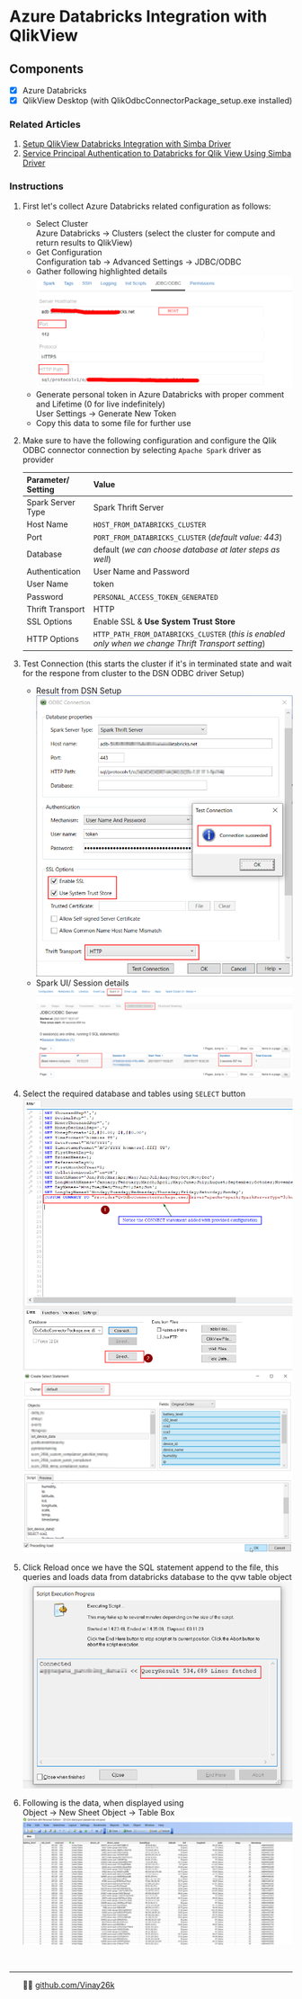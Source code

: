 # Azure Databricks Integration with QlikView
## Components
- [x] Azure Databricks
- [x] QlikView Desktop (with QlikOdbcConnectorPackage_setup.exe installed)

### Related Articles
1. [Setup QlikView Databricks Integration with Simba Driver](Setup-with-SimbaDriver.md)
2. [Service Principal Authentication to Databricks for Qlik View Using Simba Driver](Service-Principal-Authentication.md)


### Instructions
1. First let's collect Azure Databricks related configuration as follows:
   - Select Cluster <br/>
   Azure Databricks &#8594; Clusters (select the cluster for compute and return results to QlikView)
   - Get Configuration  <br/>
    Configuration tab &#8594; Advanced Settings &#8594; JDBC/ODBC
   - Gather following highlighted details
![Cluster-config](assets/clusterConfig.png)
   - Generate personal token in Azure Databricks with proper comment and Lifetime (0 for live indefinitely)<br/>
   User Settings &#8594; Generate New Token
   - Copy this data to some file for further use

2. Make sure to have the following configuration and configure the Qlik ODBC connector connection by selecting ```Apache Spark``` driver as provider
   
    | Parameter/ Setting | Value                                                                                                    |
    | :----------------- | :------------------------------------------------------------------------------------------------------- |
    | Spark Server Type  | Spark Thrift Server                                                                                      |
    | Host Name          | ```HOST_FROM_DATABRICKS_CLUSTER```                                                                       |
    | Port               | ```PORT_FROM_DATABRICKS_CLUSTER``` (*default value: 443*)                                                |
    | Database           | default (*we can choose database at later steps as well*)                                                |
    | Authentication     | User Name and Password                                                                                   |
    | User Name          | token                                                                                                    |
    | Password           | ```PERSONAL_ACCESS_TOKEN_GENERATED```                                                                    |
    | Thrift Transport   | HTTP                                                                                                     |
    | SSL Options        | Enable SSL & **Use System Trust Store**                                                                  |
    | HTTP Options       | ```HTTP_PATH_FROM_DATABRICKS_CLUSTER``` (*this is enabled only when we change Thrift Transport setting*) |

3. Test Connection (this starts the cluster if it's in terminated state and wait for the respone from cluster to the DSN ODBC driver Setup)
   - Result from DSN Setup<br/>
    ![qlik-odbc-success](assets/qlik-odbc-connection.png)
   - Spark UI/ Session details
    ![spark-session](assets/sparkUI-sqlSession.png)
4. Select the required database and tables using ```SELECT``` button
   ![qlik-connect-select](assets/odbc-connect-select.png)
   ![qlik-odbc-createselect](assets/qlik-odbc-createselect.png)
5.  Click Reload once we have the SQL statement append to the file, this queries and loads data from databricks database to the qvw table object
   ![databricks-resultsfetched](assets/databricks-resultfetched-odbc.png)
6.  Following is the data, when displayed using <br/>
    Object &#8594; New Sheet Object &#8594; Table Box
    ![result-load](assets/result-load.png)

<br/>


****
&nbsp;&nbsp;&nbsp;&nbsp;&nbsp;&nbsp;👨‍💻 [github.com/Vinay26k](https://github.com/Vinay26k)
